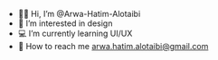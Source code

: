 - 🙋‍♀️ Hi, I’m @Arwa-Hatim-Alotaibi
- 🤩 I’m interested in design
- 💻 I’m currently learning UI/UX
- 📩 How to reach me arwa.hatim.alotaibi@gmail.com
